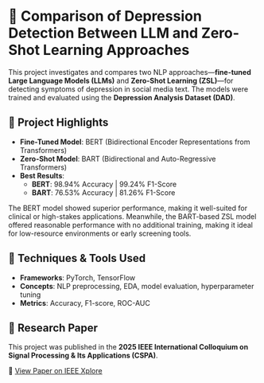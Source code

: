 # 🧠 Comparison of Depression Detection Between LLM and Zero-Shot Learning Approaches

This project investigates and compares two NLP approaches—**fine-tuned Large Language Models (LLMs)** and **Zero-Shot Learning (ZSL)**—for detecting symptoms of depression in social media text. The models were trained and evaluated using the **Depression Analysis Dataset (DAD)**.

## 📌 Project Highlights

- **Fine-Tuned Model**: BERT (Bidirectional Encoder Representations from Transformers)
- **Zero-Shot Model**: BART (Bidirectional and Auto-Regressive Transformers)
- **Best Results**:  
  - **BERT**: 98.94% Accuracy | 99.24% F1-Score  
  - **BART**: 76.53% Accuracy | 81.26% F1-Score

The BERT model showed superior performance, making it well-suited for clinical or high-stakes applications. Meanwhile, the BART-based ZSL model offered reasonable performance with no additional training, making it ideal for low-resource environments or early screening tools.

## 🧪 Techniques & Tools Used

- **Frameworks**: PyTorch, TensorFlow
- **Concepts**: NLP preprocessing, EDA, model evaluation, hyperparameter tuning
- **Metrics**: Accuracy, F1-score, ROC-AUC

## 📄 Research Paper

This project was published in the **2025 IEEE International Colloquium on Signal Processing & Its Applications (CSPA)**.

🔗 [View Paper on IEEE Xplore](https://ieeexplore.ieee.org/document/10933098)
